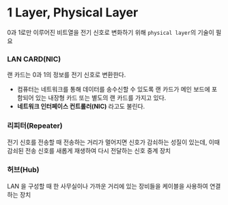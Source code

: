 # 1 Layer, Physical Layer

0과 1로만 이루어진 비트열을 전기 신호로 변화하기 위해 `physical layer`의 기술이 필요


### LAN CARD(NIC)
랜 카드는 0과 1의 정보를 전기 신호로 변환한다.
- 컴퓨터는 네트워크를 통해 데이터를 송수신할 수 있도록 랜 카드가 메인 보드에 포함되어 있는 내장형  카드 또는 별도의 랜 카드를 가지고 있다.
- **네트워크 인터페이스 컨트롤러(NIC)** 라고도 불린다.

### 리피터(Repeater)
전기 신호를 전송할 때 전송하는 거리가 멀어지면 신호가 감쇠하는 성질이 있는데, 이때 감쇠된 전송 신호를 새롭게 재생하여 다시 전달하는 신호 중계 장치

### 허브(Hub)
LAN 을 구성할 때 한 사무실이나 가까운 거리에 있는 장비들을 케이블을 사용하여 연결하는 장치
